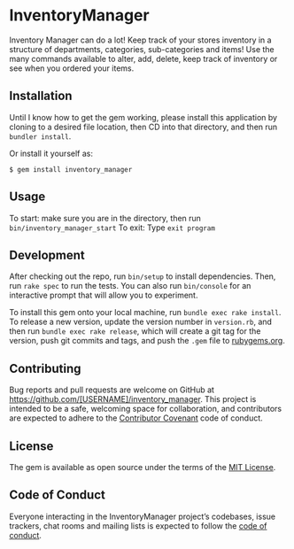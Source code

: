 # InventoryManager

Inventory Manager can do a lot! Keep track of your stores inventory in a structure of departments, categories, sub-categories and items! Use the many commands available to alter, add, delete, keep track of inventory or see when you ordered your items. 

## Installation

Until I know how to get the gem working, please install this application by cloning to a desired file location, then CD into that directory, and then run `bundler install`. 

Or install it yourself as:

    $ gem install inventory_manager

## Usage

To start: make sure you are in the directory, then run `bin/inventory_manager_start`
To exit: Type `exit program`

## Development

After checking out the repo, run `bin/setup` to install dependencies. Then, run `rake spec` to run the tests. You can also run `bin/console` for an interactive prompt that will allow you to experiment.

To install this gem onto your local machine, run `bundle exec rake install`. To release a new version, update the version number in `version.rb`, and then run `bundle exec rake release`, which will create a git tag for the version, push git commits and tags, and push the `.gem` file to [rubygems.org](https://rubygems.org).

## Contributing

Bug reports and pull requests are welcome on GitHub at https://github.com/[USERNAME]/inventory_manager. This project is intended to be a safe, welcoming space for collaboration, and contributors are expected to adhere to the [Contributor Covenant](http://contributor-covenant.org) code of conduct.

## License

The gem is available as open source under the terms of the [MIT License](https://opensource.org/licenses/MIT).

## Code of Conduct

Everyone interacting in the InventoryManager project’s codebases, issue trackers, chat rooms and mailing lists is expected to follow the [code of conduct](https://github.com/[USERNAME]/inventory_manager/blob/master/CODE_OF_CONDUCT.md).

